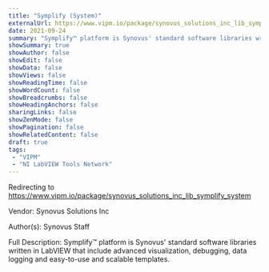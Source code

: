 ```yaml
---
title: "Symplify (System)"
externalUrl: https://www.vipm.io/package/synovus_solutions_inc_lib_symplify_system
date: 2021-09-24
summary: "Symplify™ platform is Synovus' standard software libraries written in LabVIEW that include advanced visualization, debugging, data logging and easy-to-use and scalable templates."
showSummary: true
showAuthor: false
showEdit: false
showData: false
showViews: false
showReadingTime: false
showWordCount: false
showBreadcrumbs: false
showHeadingAnchors: false
sharingLinks: false
showZenMode: false
showPagination: false
showRelatedContent: false
draft: true
tags:
 - "VIPM"
 - "NI LabVIEW Tools Network"
---
```


Redirecting to https://www.vipm.io/package/synovus_solutions_inc_lib_symplify_system

Vendor: Synovus Solutions Inc

Author(s): Synovus Staff
 
Full Description:
Symplify™ platform is Synovus' standard software libraries written in LabVIEW that include advanced visualization, debugging, data logging and easy-to-use and scalable templates.